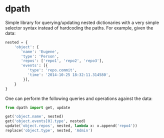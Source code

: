 dpath
=====

Simple library for querying/updating nested dictionaries
with a very simple selector syntax instead of hardcoding
the paths. For example, given the data:

```python
nested = {
    'object': {
       'name': 'Eugene',
       'type': 'Person',
       'repos': ['repo1', 'repo2', 'repo3'],
       'events': [{
          'type': 'repo.commit',
          'time': '2014-10-25 18:32:11.314580',
        }],
    }
}
```

One can perform the following queries and operations
against the data:

```python
from dpath import get, update

get('object.name', nested)
get('object.events[0].type', nested)
update('object.repos', nested, lambda x: x.append('repo4'))
replace('object.type', nested, 'Admin')
```
